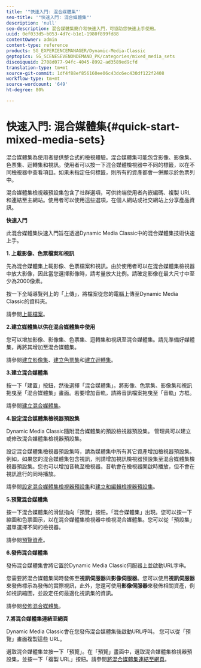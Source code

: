 ```yaml
---
title: '"快速入門: 混合媒體集"'
seo-title: '"快速入門: 混合媒體集"'
description: 'null'
seo-description: 混合媒體集簡介和快速入門，可協助您快速上手使用。
uuid: 0ef033d5-b053-4d7c-b1e1-1980f899fd88
contentOwner: admin
content-type: reference
products: SG_EXPERIENCEMANAGER/Dynamic-Media-Classic
geptopics: SG_SCENESEVENONDEMAND_PK/categories/mixed_media_sets
discoiquuid: 2708d077-94fc-4045-8992-ad3589ed9cfd
translation-type: tm+mt
source-git-commit: 1df4f88ef856160ee06c43dc6ec430df122f2408
workflow-type: tm+mt
source-wordcount: '649'
ht-degree: 80%

---
```



# 快速入門: 混合媒體集{#quick-start-mixed-media-sets}

 混合媒體集為使用者提供整合式的檢視體驗。混合媒體集可能包含影像、影像集、色票集、迴轉集和視訊。使用者可以按一下混合媒體檢視器中不同的標籤，以在不同檢視器中查看項目。如果未指定任何標籤，則所有的資產都會一併顯示於色票列中。

混合媒體集檢視器預設集包含了社群選項，可供終端使用者內嵌編碼、複製 URL 和連結至主網站。使用者可以使用這些選項，在個人網站或社交網站上分享產品資訊。

**快速入門**

此混合媒體集快速入門旨在透過Dynamic Media Classic中的混合媒體集技術快速上手。

**1. 上載影像、色票檔案和視訊**

先為混合媒體集上載影像、色票檔案和視訊。由於使用者可以在混合媒體集檢視器中放大影像，因此當您選擇影像時，請考量放大比例。請確定影像在最大尺寸中至少為2000像素。

按一下全域導覽列上的「上傳」，將檔案從您的電腦上傳至Dynamic Media Classic的資料夾。

請參閱[上載檔案](uploading-files.md#uploading-your-files)。

**2.建立媒體集以供在混合媒體集中使用**

您可以增加影像、影像集、色票集、迴轉集和視訊至混合媒體集。請先準備好媒體集，再將其增加至混合媒體集。

請參閱[建立影像集](creating-image-set.md#creating-an-image-set)、[建立色票集](creating-swatch-set.md#creating-a-swatch-set)和[建立迴轉集](creating-spin-set.md#creating-a-spin-set)。

**3.建立混合媒體集**

按一下「建置」按鈕，然後選擇「混合媒體集」。將影像、色票集、影像集和視訊拖曳至「混合媒體集」畫面。若要增加音軌，請將音訊檔案拖曳至「音軌」方框。

請參閱[建立混合媒體集](creating-mixed-media-set.md#creating-a-mixed-media-set)。

**4.設定混合媒體集檢視器預設集**

Dynamic Media Classic隨附混合媒體集的預設檢視器預設集。 管理員可以建立或修改混合媒體集檢視器預設集。

設定混合媒體集檢視器預設集時，請為媒體集中所有其它資產增加檢視器預設集。例如，如果您的混合媒體集包含視訊，則請增加視訊檢視器預設集至混合媒體集檢視器預設集。您也可以增加音軌至檢視器。音軌會在檢視器開啟時播放，但不會在視訊進行的同時播放。

請參閱[設定混合媒體集檢視器預設集](setting-mixed-media-set-viewer.md#setting-up-a-mixed-media-set-viewer-preset)和[建立和編輯檢視器預設集](application-setup.md#adding-and-editing-viewer-presets)。

**5.預覽混合媒體集**

按一下混合媒體集的滑鼠指向「預覽」按鈕。「混合媒體集」出現。您可以按一下縮圖和色票圖示，以在混合媒體集檢視器中檢視混合媒體集。您可以從「預設集」選單選擇不同的檢視器。

請參閱[預覽資產](previewing-asset.md#previewing-an-asset)。

**6.發佈混合媒體集**

發佈混合媒體集會將它置於Dynamic Media Classic伺服器上並啟動URL字串。

您需要將混合媒體集同時發佈至&#x200B;**視訊伺服器**&#x200B;與&#x200B;**影像伺服器**。您可以使用&#x200B;**視訊伺服器**&#x200B;來發佈標示為發佈的實際視訊，此外，您還可使用&#x200B;**影像伺服器**&#x200B;來發佈相關資產，例如視訊縮圖，並設定任何最適化視訊集的資訊。

請參閱[發佈混合媒體集](publishing-mixed-media-set.md#publishing-a-mixed-media-set)。

**7.將混合媒體集連結至網頁**

Dynamic Media Classic會在您發佈混合媒體集後啟動URL呼叫。 您可以從「預覽」畫面複製這些 URL。

選取混合媒體集並按一下「預覽」。在「預覽」畫面中，選取混合媒體集檢視器預設集，並按一下「複製 URL」按鈕。請參閱[將混合媒體集連結至網頁](linking-mixed-media-set-web.md#linking-a-mixed-media-set-to-a-web-page)。
